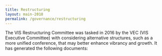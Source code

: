 ```yaml
---
title: Restructuring
layout: main-2018
permalink: /governance/restructuring
---
```

The VIS Restructuring Committee was tasked in 2016 by the VEC (VIS Executive Committee) with considering alternative structures, such as a more unified conference, that may better enhance vibrancy and growth. It has generated the following documents:

